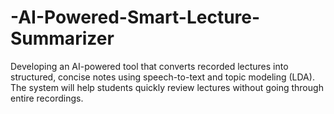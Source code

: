 # -AI-Powered-Smart-Lecture-Summarizer
Developing an AI-powered tool that converts recorded lectures into structured, concise notes using speech-to-text and topic modeling (LDA). The system will help students quickly review lectures without going through entire recordings.
